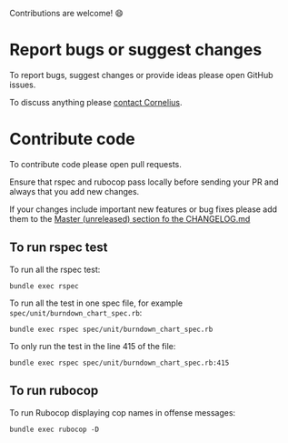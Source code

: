 Contributions are welcome! :smile:

# Report bugs or suggest changes

To report bugs, suggest changes or provide ideas please open GitHub issues.

To discuss anything please [contact Cornelius](mailto:cschum@suse.de).

# Contribute code

To contribute code please open pull requests.

Ensure that rspec and rubocop pass locally before sending your PR and always that you add new changes.

If your changes include important new features or bug fixes please add them to the [Master (unreleased) section fo the CHANGELOG.md](https://github.com/openSUSE/trollolo/blob/master/CHANGELOG.md#master-unreleased)

## To run rspec test

To run all the rspec test:

`bundle exec rspec`

To run all the test in one spec file, for example `spec/unit/burndown_chart_spec.rb`:

`bundle exec rspec spec/unit/burndown_chart_spec.rb`

To only run the test in the line 415 of the file:

`bundle exec rspec spec/unit/burndown_chart_spec.rb:415`

## To run rubocop

To run Rubocop displaying cop names in offense messages:

`bundle exec rubocop -D`
